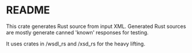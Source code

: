 # README

This crate generates Rust source from input XML. Generated Rust sources
are mostly generate canned 'known' responses for testing.

It uses crates in /wsdl_rs and /xsd_rs for the heavy lifting.